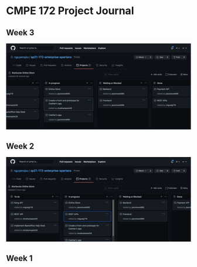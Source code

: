 # CMPE 172 Project Journal

## Week 3
![alt text](images/week3.png)

## Week 2
![alt text](images/week2.png)

## Week 1
